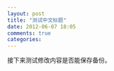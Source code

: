 ```yaml
---
layout: post
title: "测试中文标题"
date: 2012-06-07 18:05
comments: true
categories: 
---
```


接下来测试修改内容是否能保存备份。

